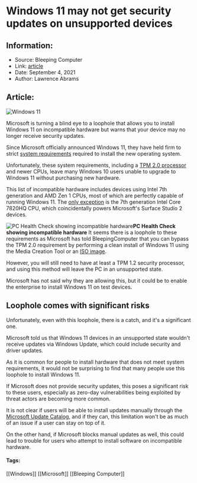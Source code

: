 # Windows 11 may not get security updates on unsupported devices
### 

## Information:
+ Source: Bleeping Computer
+ Link: [article](https://www.bleepingcomputer.com/news/microsoft/windows-11-may-not-get-security-updates-on-unsupported-devices/)
+ Date: September 4, 2021
+ Author: Lawrence Abrams


## Article:
![Windows 11](https://www.bleepstatic.com/content/hl-images/2021/09/03/windows-11-dark-storm-clouds.jpg)


Microsoft is turning a blind eye to a loophole that allows you to install Windows 11 on incompatible hardware but warns that your device may no longer receive security updates.


Since Microsoft officially announced Windows 11, they have held firm to strict [system requirements](https://www.bleepingcomputer.com/news/microsoft/microsoft-publishes-the-windows-11-system-requirements/) required to install the new operating system.


Unfortunately, these system requirements, including a [TPM 2.0 processor](https://www.bleepingcomputer.com/news/microsoft/windows-11-wont-work-without-a-tpm-what-you-need-to-know/) and newer CPUs, leave many Windows 10 users unable to upgrade to Windows 11 without purchasing new hardware.


This list of incompatible hardware includes devices using Intel 7th generation and AMD Zen 1 CPUs, most of which are perfectly capable of running Windows 11. The [only exception](https://www.bleepingcomputer.com/news/microsoft/windows-11-to-only-support-one-intel-7th-gen-cpu-no-amd-zen-1-cpus/) is the 7th generation Intel Core 7820HQ CPU, which coincidentally powers Microsoft's Surface Studio 2 devices.



![PC Health Check showing incompatible hardware](https://www.bleepstatic.com/images/news/Microsoft/windows-11/p/pc-health-check/pc-health-check-not-compatible.jpg)**PC Health Check showing incompatible hardware**
It seems there is a loophole to these requirements as Microsoft has told BleepingComputer that you can bypass the TPM 2.0 requirement by performing a clean install of Windows 11 using the Media Creation Tool or an [ISO image](https://www.bleepingcomputer.com/news/microsoft/how-to-download-the-windows-11-iso-from-microsoft/).


However, you will still need to have at least a TPM 1.2 security processor, and using this method will leave the PC in an unsupported state.


Microsoft has not said why they are allowing this, but it could be to enable the enterprise to install Windows 11 on test devices.


Loophole comes with significant risks
-------------------------------------


Unfortunately, even with this loophole, there is a catch, and it's a significant one.


Microsoft told us that Windows 11 devices in an unsupported state wouldn't receive updates via Windows Update, which could include security and driver updates.


As it is common for people to install hardware that does not meet system requirements, it would not be surprising to find that many people use this loophole to install Windows 11.


If Microsoft does not provide security updates, this poses a significant risk to these users, especially as zero-day vulnerabilities being exploited by threat actors are becoming more common.


It is not clear if users will be able to install updates manually through the [Microsoft Update Catalog](https://www.catalog.update.microsoft.com/Home.aspx), and if they can, this limitation won't be as much of an issue if a user can stay on top of it.


On the other hand, if Microsoft blocks manual updates as well, this could lead to trouble for users who attempt to install software on incompatible hardware.




#### Tags:
[[Windows]] [[Microsoft]] [[Bleeping Computer]]
